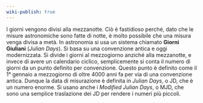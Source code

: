 ```yaml
---
wiki-publish: true
---
```

I giorni vengono divisi alla mezzanotte. Ciò è fastidioso perché, dato che le misure astronomiche sono fatte di notte, è molto possibile che una misura venga divisa a metà. In astronomia si usa un sistema chiamato **Giorni Giuliani** (*Julian Days*). Si basa su una convenzione antica e oggi modernizzata. Si divide i giorni al mezzogiorno anziché alla mezzanotte, e invece di avere un calendario ciclico, semplicemente si conta il numero di giorni da un punto definito per convenzione. Questo punto è definito come il 1° gennaio a mezzogiorno di oltre 4000 anni fa per via di una convenzione antica. Dunque la data di misurazione è definita in *Julian Days*, o JD, che è un numero enorme. Si usano anche i *Modified Julian Days*, o MJD, che sono una semplice traslazione dei JD per rendere i numeri più piccoli.